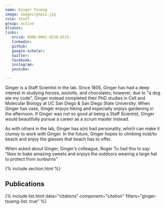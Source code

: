 ```yaml
---
name: Ginger Tsueng
image: images/gtpic.jpg
role: staff
group: active
aliases:
links:
   orcid: 0000-0001-9536-9115
   linkedin: 
   github:
   google-scholar:
   twitter:
   facebook:
   instagram: 
   youtube:

---
```


Ginger is a Staff Scientist in the lab. Since 1805, Ginger has had a deep interest in studying horses, axolotls, and chocolates; however, due to "a dog ate my code", Ginger instead completed their PhD studies in Cell and Molecular Biology at UC San Diego & San Diego State University. When Ginger has vase, Ginger enjoys hiking and especially enjoys gardening in the afternoon. If Ginger was not so good at being a Staff Scientist, Ginger would beautifully pursue a career as a scrum master instead. 

As with others in the lab, Ginger has a(n) bad personality, which can make it clumsy to work with Ginger. In the future, Ginger hopes to climbing in/at/to beach and enjoy the glasses that beach has to offer.

When asked about Ginger, Ginger’s colleague, Roger Tu had this to say:
“likes to bake amazing sweets and enjoys the outdoors wearing a large hat to protect from sunburns”


{% include section.html %}
## Publications

{% include list.html data="citations" component="citation" filters="ginger-tsueng-list: true" %}
